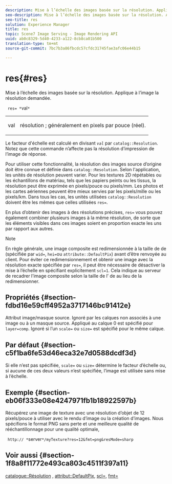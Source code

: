 ```yaml
---
description: Mise à l’échelle des images basée sur la résolution. Applique à l’image la résolution demandée.
seo-description: Mise à l’échelle des images basée sur la résolution. Applique à l’image la résolution demandée.
seo-title: res
solution: Experience Manager
title: res
topic: Scene7 Image Serving - Image Rendering API
uuid: ab0c8329-5d40-4233-a122-8cb8ca01b500
translation-type: tm+mt
source-git-commit: 7bc7b3a86fbcdc57cfdc31745fae3afc06e44b15

---
```



# res{#res}

Mise à l’échelle des images basée sur la résolution. Applique à l’image la résolution demandée.

` res= *`val`*`

<table id="simpletable_E69F3709266749C4A165C90FF18FF5AA"> 
 <tr class="strow"> 
  <td class="stentry"> <p> <span class="varname"> val </span> </p> </td> 
  <td class="stentry"> <p>résolution ; généralement en pixels par pouce (réel). </p> </td> 
 </tr> 
</table>

Le facteur d&#39;échelle est calculé en divisant *`val`* par `catalog::Resolution`. Notez que cette commande n’affecte pas la résolution d’impression de l’image de réponse.

Pour utiliser cette fonctionnalité, la résolution des images source d’origine doit être connue et définie dans `catalog::Resolution`. Selon l&#39;application, les unités de résolution peuvent varier. Pour les textures 2D répétables ou les échantillons de matériau, tels que les papiers peints ou les tissus, la résolution peut être exprimée en pixels/pouce ou pixels/mm. Les photos et les cartes aériennes peuvent être mieux servies par les pixels/mille ou les pixels/km. Dans tous les cas, les unités utilisées `catalog::Resolution` doivent être les mêmes que celles utilisées `res=`.

En plus d’obtenir des images à des résolutions précises, `res=` vous pouvez également combiner plusieurs images à la même résolution, de sorte que les éléments visibles dans ces images soient en proportion exacte les uns par rapport aux autres.

>[!NOTE]
>
>En règle générale, une image composite est redimensionnée à la taille de  de (spécifiée par `wid=`, `hei=`ou `attribute::DefaultPix`) avant d’être renvoyée au client. Pour éviter ce redimensionnement et obtenir une image avec la résolution exacte spécifiée par `res=`, il peut être nécessaire de désactiver la mise à l’échelle  en spécifiant explicitement `scl=1`. Cela indique au serveur de recadrer l’image composite selon la taille de l’ de au lieu de la redimensionner.

## Propriétés {#section-fdbd16e59cff4952a3717146bc91412e}

Attribut image/masque source. Ignoré par les calques non associés à une image ou à un masque source. Appliqué au calque 0 est spécifié pour `layer=comp`. Ignoré si l’un `scale=` ou `size=` est spécifié pour le même calque.

## Par défaut {#section-c5f1ba6fe53d46eca32e7d0588dcdf3d}

Si elle n’est pas spécifiée, `scale=` ou `size=` détermine le facteur d’échelle ou, si aucune de ces deux valeurs n’est spécifiée, l’image est utilisée sans mise à l’échelle.

## Exemple {#section-eb06f333e08e4247971fb1b18922597b}

Récupérez une image de texture avec une résolution d’objet de 12 pixels/pouce à utiliser avec le rendu d’image ou la création d’images. Nous spécifions le format PNG sans perte et une meilleure qualité de rééchantillonnage pour une qualité optimale,

` http:// *`server`*/myTexture?res=12&fmt=png&resMode=sharp`

## Voir aussi {#section-1f8a8f11772e493ca803c4511f397a11}

[catalogue::Résolution](../../../../../is-api/image-catalog/image-serving-api-ref/c-image-catalog-reference/c-image-svg-data-reference/c-image-data-reference/r-resolution-cat.md#reference-de489f5f36b64bd0831749546f8728e1) , [attribut::DefaultPix](../../../../../is-api/image-catalog/image-serving-api-ref/c-image-catalog-reference/c-attributes-reference/r-defaultpix.md#reference-996b2c22b30f4fd9b970c84063306df1), [scl=](../../../../../is-api/http-ref/image-serving-api-ref/c-http-protocol-reference/c-command-reference/r-scl.md#reference-b2a74e493d0d407e98fe350551ba3fcc), [fmt=](../../../../../is-api/http-ref/image-serving-api-ref/c-http-protocol-reference/c-command-reference/r-is-http-fmt.md#reference-cdf10043423b45ba9fe15157fb3ae37a)
